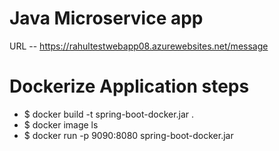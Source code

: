 # Java Microservice app

URL -- https://rahultestwebapp08.azurewebsites.net/message


# Dockerize Application steps
* $ docker build -t spring-boot-docker.jar .
* $ docker image ls
* $ docker run -p 9090:8080 spring-boot-docker.jar
